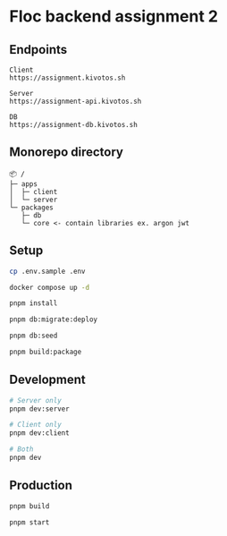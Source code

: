 # Floc backend assignment 2

## Endpoints

```text
Client
https://assignment.kivotos.sh

Server
https://assignment-api.kivotos.sh

DB
https://assignment-db.kivotos.sh
```

## Monorepo directory

```text
📦 /
├─ apps
│  ├─ client
│  └─ server
└─ packages
   ├─ db
   └─ core <- contain libraries ex. argon jwt
```

## Setup

```bash
cp .env.sample .env

docker compose up -d

pnpm install

pnpm db:migrate:deploy

pnpm db:seed

pnpm build:package
```

## Development

```bash
# Server only
pnpm dev:server

# Client only
pnpm dev:client

# Both
pnpm dev
```

## Production

```bash
pnpm build

pnpm start
```
